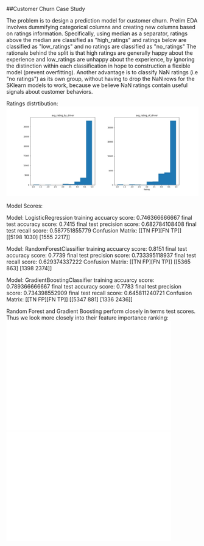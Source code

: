 ##Customer Churn Case Study

The problem is to design a prediction model for customer churn.
Prelim EDA involves dummifying categorical columns and creating new columns based on ratings information. Specifically, using median as a separator, ratings above the median are classified as "high_ratings" and ratings below are classified as "low_ratings" and no ratings are classified as "no_ratings" The rationale behind the split is that high ratings are generally happy about the experience and low_ratings are unhappy about the experience, by ignoring the distinction within each classification in hope to construction a flexible model (prevent overfitting). Another advantage is to classify NaN ratings (i.e "no ratings") as its own group, without having to drop the NaN rows for the SKlearn models to work, because we believe NaN ratings contain useful signals about customer behaviors.

Ratings distrtibution:
![alt text](rating_histogram.jpg)

Model Scores:

Model: LogisticRegression
training accuarcy score: 0.746366666667
final test accuracy score:  0.7415
final test precision score: 0.682784108408
final test recall score: 0.587751855779
Confusion Matrix: [[TN FP][FN TP]]
[[5198 1030]
 [1555 2217]]
 
Model: RandomForestClassifier
training accuarcy score: 0.8151
final test accuracy score:  0.7739
final test precision score: 0.733395118937
final test recall score: 0.629374337222
Confusion Matrix: [[TN FP][FN TP]]
[[5365  863]
 [1398 2374]]
 
Model: GradientBoostingClassifier
training accuarcy score: 0.789366666667
final test accuracy score:  0.7783
final test precision score: 0.734398552909
final test recall score: 0.645811240721
Confusion Matrix: [[TN FP][FN TP]]
[[5347  881]
 [1336 2436]]
 
Random Forest and Gradient Boosting perform closely in terms test scores. Thus we look more closely into their feature importance ranking:
![alt text](RF_feat_imp.png)
![alt text](GB_feat_imp.png)
